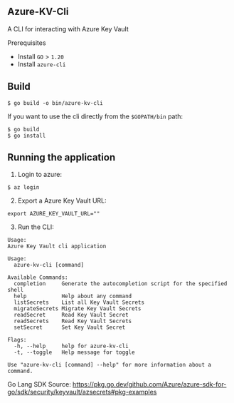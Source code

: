 Azure-KV-Cli
----------------------
A  CLI for interacting with Azure Key Vault

Prerequisites
- Install `GO` > `1.20`
- Install `azure-cli`

Build
--------------------
```
$ go build -o bin/azure-kv-cli
```

If you want to use the cli directly from the `$GOPATH/bin` path:
```
$ go build
$ go install
``` 

Running the application
--------------------

1. Login to azure:
```
$ az login
```

2. Export a Azure Key Vault URL:
```
export AZURE_KEY_VAULT_URL=""
```

3. Run the CLI:
```
Usage:
Azure Key Vault cli application

Usage:
  azure-kv-cli [command]

Available Commands:
  completion     Generate the autocompletion script for the specified shell
  help           Help about any command
  listSecrets    List all Key Vault Secrets
  migrateSecrets Migrate Key Vault Secrets
  readSecret     Read Key Vault Secret
  readSecrets    Read Key Vault Secrets
  setSecret      Set Key Vault Secret

Flags:
  -h, --help     help for azure-kv-cli
  -t, --toggle   Help message for toggle

Use "azure-kv-cli [command] --help" for more information about a command.
```

Go Lang SDK Source:
https://pkg.go.dev/github.com/Azure/azure-sdk-for-go/sdk/security/keyvault/azsecrets#pkg-examples